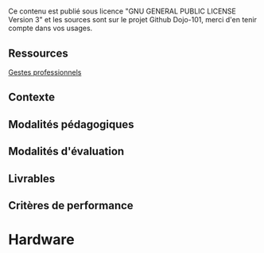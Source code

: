 # <Titre>

Ce contenu est publié sous licence "GNU GENERAL PUBLIC LICENSE Version 3" et les sources sont sur le projet Github Dojo-101, merci d'en tenir compte dans vos usages.


## Ressources


[Gestes professionnels](https://github.com/Aif4thah/Dojo-101)




## Contexte




## Modalités pédagogiques




## Modalités d'évaluation


## Livrables


## Critères de performance



# Hardware